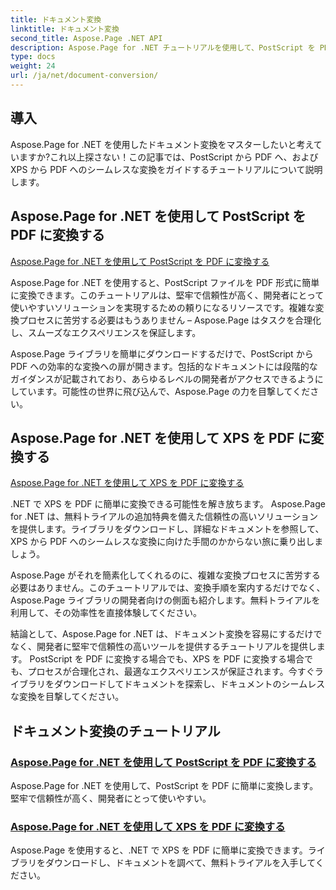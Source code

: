 ```yaml
---
title: ドキュメント変換
linktitle: ドキュメント変換
second_title: Aspose.Page .NET API
description: Aspose.Page for .NET チュートリアルを使用して、PostScript を PDF に、XPS を PDF に簡単に変換します。シームレスなドキュメント変換のための堅牢で信頼性が高く、簡単なソリューション。
type: docs
weight: 24
url: /ja/net/document-conversion/
---
```


## 導入

Aspose.Page for .NET を使用したドキュメント変換をマスターしたいと考えていますか?これ以上探さない！この記事では、PostScript から PDF へ、および XPS から PDF へのシームレスな変換をガイドするチュートリアルについて説明します。

## Aspose.Page for .NET を使用して PostScript を PDF に変換する

[Aspose.Page for .NET を使用して PostScript を PDF に変換する](./convert-postscript-to-pdf/)

Aspose.Page for .NET を使用すると、PostScript ファイルを PDF 形式に簡単に変換できます。このチュートリアルは、堅牢で信頼性が高く、開発者にとって使いやすいソリューションを実現するための頼りになるリソースです。複雑な変換プロセスに苦労する必要はもうありません – Aspose.Page はタスクを合理化し、スムーズなエクスペリエンスを保証します。

Aspose.Page ライブラリを簡単にダウンロードするだけで、PostScript から PDF への効率的な変換への扉が開きます。包括的なドキュメントには段階的なガイダンスが記載されており、あらゆるレベルの開発者がアクセスできるようにしています。可能性の世界に飛び込んで、Aspose.Page の力を目撃してください。

## Aspose.Page for .NET を使用して XPS を PDF に変換する

[Aspose.Page for .NET を使用して XPS を PDF に変換する](./convert-xps-to-pdf/)

.NET で XPS を PDF に簡単に変換できる可能性を解き放ちます。 Aspose.Page for .NET は、無料トライアルの追加特典を備えた信頼性の高いソリューションを提供します。ライブラリをダウンロードし、詳細なドキュメントを参照して、XPS から PDF へのシームレスな変換に向けた手間のかからない旅に乗り出しましょう。

Aspose.Page がそれを簡素化してくれるのに、複雑な変換プロセスに苦労する必要はありません。このチュートリアルでは、変換手順を案内するだけでなく、Aspose.Page ライブラリの開発者向けの側面も紹介します。無料トライアルを利用して、その効率性を直接体験してください。

結論として、Aspose.Page for .NET は、ドキュメント変換を容易にするだけでなく、開発者に堅牢で信頼性の高いツールを提供するチュートリアルを提供します。 PostScript を PDF に変換する場合でも、XPS を PDF に変換する場合でも、プロセスが合理化され、最適なエクスペリエンスが保証されます。今すぐライブラリをダウンロードしてドキュメントを探索し、ドキュメントのシームレスな変換を目撃してください。
## ドキュメント変換のチュートリアル
### [Aspose.Page for .NET を使用して PostScript を PDF に変換する](./convert-postscript-to-pdf/)
Aspose.Page for .NET を使用して、PostScript を PDF に簡単に変換します。堅牢で信頼性が高く、開発者にとって使いやすい。
### [Aspose.Page for .NET を使用して XPS を PDF に変換する](./convert-xps-to-pdf/)
Aspose.Page を使用すると、.NET で XPS を PDF に簡単に変換できます。ライブラリをダウンロードし、ドキュメントを調べて、無料トライアルを入手してください。